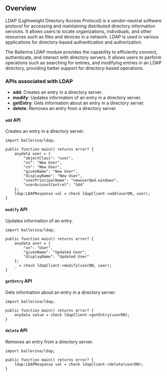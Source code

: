 ## Overview

LDAP (Lightweight Directory Access Protocol) is a vendor-neutral software protocol for accessing and maintaining distributed directory information services. It allows users to locate organizations, individuals, and other resources such as files and devices in a network. LDAP is used in various applications for directory-based authentication and authorization.

The Ballerina LDAP module provides the capability to efficiently connect, authenticate, and interact with directory servers. It allows users to perform operations such as searching for entries, and modifying entries in an LDAP directory, providing better support for directory-based operations.

### APIs associated with LDAP

- **add**: Creates an entry in a directory server.
- **modify**: Updates information of an entry in a directory server.
- **getEntry**: Gets information about an entry in a directory server.
- **delete**: Removes an entry from a directory server.

#### `add` API

Creates an entry in a directory server.

```ballerina
import ballerina/ldap;

public function main() returns error? {
    anydata user = {
        "objectClass": "user",
        "sn": "New User",
        "cn": "New User",
        "givenName": "New User",
        "displayName": "New User",
        "userPrincipalName": "newuser@ad.windows",
        "userAccountControl": "544"
    };
    ldap:LDAPResponse val = check ldapClient->add(userDN, user);
}
```

#### `modify` API

Updates information of an entry.

```ballerina
import ballerina/ldap;

public function main() returns error? {
    anydata user = {
        "sn": "User",
        "givenName": "Updated User",
        "displayName": "Updated User"
    };
    _ = check ldapClient->modify(userDN, user);
}
```

#### `getEntry` API

Gets information about an entry in a directory server.

```ballerina
import ballerina/ldap;

public function main() returns error? {
    anydata value = check ldapClient->getEntry(userDN);
}
```

#### `delete` API

Removes an entry from a directory server.

```ballerina
import ballerina/ldap;

public function main() returns error? {
    ldap:LDAPResponse val = check ldapClient->delete(userDN);
}
```
